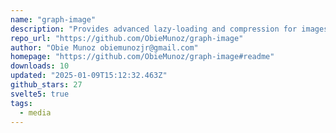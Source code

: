 ```yaml
---
name: "graph-image"
description: "Provides advanced lazy-loading and compression for images in Svelte."
repo_url: "https://github.com/ObieMunoz/graph-image"
author: "Obie Munoz obiemunozjr@gmail.com"
homepage: "https://github.com/ObieMunoz/graph-image#readme"
downloads: 10
updated: "2025-01-09T15:12:32.463Z"
github_stars: 27
svelte5: true
tags: 
  - media
---
```

